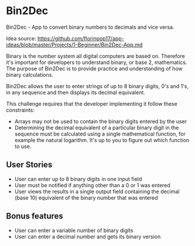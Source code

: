 # Bin2Dec
Bin2Dec - App to convert binary numbers to decimals and vice versa.

Idea source: https://github.com/florinpop17/app-ideas/blob/master/Projects/1-Beginner/Bin2Dec-App.md

Binary is the number system all digital computers are based on. Therefore it's important for developers to understand binary, or base 2, mathematics. The purpose of Bin2Dec is to provide practice and understanding of how binary calculations.

Bin2Dec allows the user to enter strings of up to 8 binary digits, 0's and 1's, in any sequence and then displays its decimal equivalent.

This challenge requires that the developer implementing it follow these constraints:
- Arrays may not be used to contain the binary digits entered by the user
- Determining the decimal equivalent of a particular binary digit in the sequence must be calculated using a single mathematical function, for example the natural logarithm. It's up to you to figure out which function to use.

## User Stories
- User can enter up to 8 binary digits in one input field
- User must be notified if anything other than a 0 or 1 was entered
- User views the results in a single output field containing the decimal (base 10) equivalent of the binary number that was entered

## Bonus features
- User can enter a variable number of binary digits
- User can enter a decimal number and gets its binary version